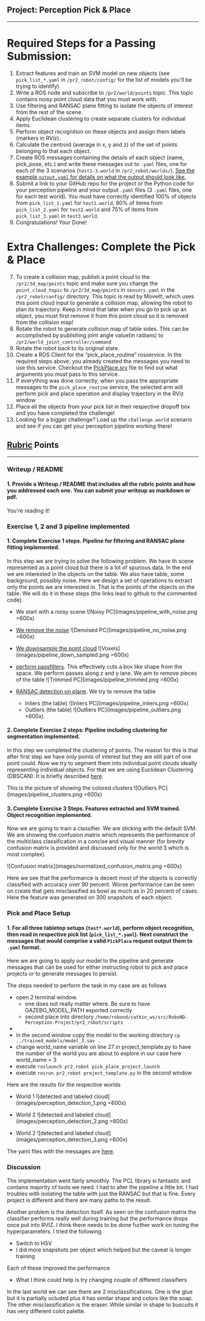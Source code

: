 ## Project: Perception Pick & Place

---


# Required Steps for a Passing Submission:
1. Extract features and train an SVM model on new objects (see `pick_list_*.yaml` in `/pr2_robot/config/` for the list of models you'll be trying to identify). 
2. Write a ROS node and subscribe to `/pr2/world/points` topic. This topic contains noisy point cloud data that you must work with.
3. Use filtering and RANSAC plane fitting to isolate the objects of interest from the rest of the scene.
4. Apply Euclidean clustering to create separate clusters for individual items.
5. Perform object recognition on these objects and assign them labels (markers in RViz).
6. Calculate the centroid (average in x, y and z) of the set of points belonging to that each object.
7. Create ROS messages containing the details of each object (name, pick_pose, etc.) and write these messages out to `.yaml` files, one for each of the 3 scenarios (`test1-3.world` in `/pr2_robot/worlds/`).  [See the example `output.yaml` for details on what the output should look like.](https://github.com/udacity/RoboND-Perception-Project/blob/master/pr2_robot/config/output.yaml)  
8. Submit a link to your GitHub repo for the project or the Python code for your perception pipeline and your output `.yaml` files (3 `.yaml` files, one for each test world).  You must have correctly identified 100% of objects from `pick_list_1.yaml` for `test1.world`, 80% of items from `pick_list_2.yaml` for `test2.world` and 75% of items from `pick_list_3.yaml` in `test3.world`.
9. Congratulations!  Your Done!

# Extra Challenges: Complete the Pick & Place
7. To create a collision map, publish a point cloud to the `/pr2/3d_map/points` topic and make sure you change the `point_cloud_topic` to `/pr2/3d_map/points` in `sensors.yaml` in the `/pr2_robot/config/` directory. This topic is read by Moveit!, which uses this point cloud input to generate a collision map, allowing the robot to plan its trajectory.  Keep in mind that later when you go to pick up an object, you must first remove it from this point cloud so it is removed from the collision map!
8. Rotate the robot to generate collision map of table sides. This can be accomplished by publishing joint angle value(in radians) to `/pr2/world_joint_controller/command`
9. Rotate the robot back to its original state.
10. Create a ROS Client for the “pick_place_routine” rosservice.  In the required steps above, you already created the messages you need to use this service. Checkout the [PickPlace.srv](https://github.com/udacity/RoboND-Perception-Project/tree/master/pr2_robot/srv) file to find out what arguments you must pass to this service.
11. If everything was done correctly, when you pass the appropriate messages to the `pick_place_routine` service, the selected arm will perform pick and place operation and display trajectory in the RViz window
12. Place all the objects from your pick list in their respective dropoff box and you have completed the challenge!
13. Looking for a bigger challenge?  Load up the `challenge.world` scenario and see if you can get your perception pipeline working there!

## [Rubric](https://review.udacity.com/#!/rubrics/1067/view) Points

---
### Writeup / README

#### 1. Provide a Writeup / README that includes all the rubric points and how you addressed each one.  You can submit your writeup as markdown or pdf.  

You're reading it!

### Exercise 1, 2 and 3 pipeline implemented
#### 1. Complete Exercise 1 steps. Pipeline for filtering and RANSAC plane fitting implemented.
In this step we are trying to solve the following problem. We have th scene represented as a point cloud but there is a lot of spurious data. In the end we are interested in the objects on the table. We also have table, some background, possibly noise. Here we design a set of operations to extract only the points we are interested in. That is the points of the objects on the table. We will do it in these steps (the links lead to github to the commented code).

- We start with a noisy scene
	![Noisy PC](images/pipeline_with_noise.png =600x)

- [We remove the noise](https://github.com/fluke777/RoboND-Perception-Project/blob/master/pr2_robot/scripts/project_template.py#L101-L111)
	![Denoised PC](images/pipeline_no_noise.png =600x)

- [We downsample the point cloud](https://github.com/fluke777/RoboND-Perception-Project/blob/master/pr2_robot/scripts/project_template.py#L66-L73)
	![Voxels](images/pipeline_down_sampled.png =600x)

- [perform passfilters](https://github.com/fluke777/RoboND-Perception-Project/blob/master/pr2_robot/scripts/project_template.py#L55-L64). This effectively cuts a box like shape from the space. We perform passes along z and y lane. We aim to remove pieces of the table
	![Trimmed PC](images/pipeline_trimmed.png =600x)

- [RANSAC detection on plane](https://github.com/fluke777/RoboND-Perception-Project/blob/master/pr2_robot/scripts/project_template.py#L75-L99). We try to remove the table
	- Inliers (the table)
 	![Inliers PC](images/pipeline_inliers.png =600x)
	- Outliers (the table)
	![Outliers PC](images/pipeline_outliers.png =600x)


#### 2. Complete Exercise 2 steps: Pipeline including clustering for segmentation implemented.  

In this step we completed the clustering of points. The reason for this is that after first step we have only points of interest but they are still part of one point could. Now we try to segment them into individual point clouds ideally representing individual objects. For that we are using Euclidean Clustering (DBSCAN). It is briefly described [here](https://classroom.udacity.com/nanodegrees/nd209/parts/586e8e81-fc68-4f71-9cab-98ccd4766cfe/modules/e5bfcfbd-3f7d-43fe-8248-0c65d910345a/lessons/2cc29bbd-5c51-4c3e-b238-1282e4f24f42/concepts/f3abc339-1d6d-42b6-9178-67e3e37eba19).

This is the picture of showing the colored clusters
![Outliers PC](images/pipeline_clusters.png =600x)

#### 3. Complete Exercise 3 Steps.  Features extracted and SVM trained.  Object recognition implemented.
Now we are going to train a classifier. We are sticking with the default SVM. We are showing the confusion matrix which represents the performance of the multiclass classification in a concise and visual manner (for brevity confusion matrix is provided and discussed only for the world 3 which is most complex).

![Confusion matrix](images/normalized_confusion_matrix.png =600x)

Here we see that the performance is decent most of the objects is correctly classified with accuracy over 90 percent. Worse performance can be seen on create that gets misclassified as bowl as much as in 20 percent of cases. Here the feature was generated on 300 snapshots of each object.

### Pick and Place Setup

#### 1. For all three tabletop setups (`test*.world`), perform object recognition, then read in respective pick list (`pick_list_*.yaml`). Next construct the messages that would comprise a valid `PickPlace` request output them to `.yaml` format.

Here we are going to apply our model to the pipeline and generate messages that can be used for either instructing robot to pick and place projects or to generate messages to persist.

The steps needed to perform the task in my case are as follows
- open 2 terminal window.
	- one does not really matter where. Be sure to have GAZEBO_MODEL_PATH exported correctly
	- second place into directory `/home/robond/catkin_ws/src/RoboND-Perception-Project/pr2_robot/scripts`
- 
- in the second window copy the model to the working directory `cp ../trained_models/model_3.sav .`
- change world_name variable on line 27 in project_template.py to have the number of the world you are about to explore in our case here 
	world_name = 3
- execute `roslaunch pr2_robot pick_place_project.launch`
- execute `rosrun pr2_robot project_template.py` in the second window

Here are the results for the respective worlds

- World 1
![detected and labeled cloud](images/perception_detection_1.png =600x)

- World 2
![detected and labeled cloud](images/perception_detection_2.png =600x)

- World 2
![detected and labeled cloud](images/perception_detection_3.png =600x)

The yaml files with the messages are [here](https://github.com/fluke777/RoboND-Perception-Project/tree/master/pr2_robot/yaml).

### Discussion
The implementation went fairly smoothly. The PCL library si fantastic and contains majority of tools we need. I had to alter the pipeline a little bit. I had troubles with isolating the table with just the RANSAC but that is fine. Every project is different and there are many paths to the result.

Another problem is the detection itself. As seen on the confusion matrix the classifier performs really well during training but the performance drops once put into RVIZ. I think there needs to be done further work on tuning the hyperparameters. I tried the following

- Switch to HSV
- I did more snapshots per object which helped but the caveat is longer training

Each of these improved the performance

- What I think could help is try changing couple of different classifiers

In the last world we can see there are 2 misclassifications. One is the glue but it is partially ocluded plus it has similar shape and colors like the soap. The other misclassification is the eraser. While similar in shape to buscuits it has very different colot palette.




		